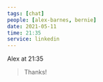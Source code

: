 ```yaml
---
tags: [chat]
people: [alex-barnes, bernie]
date: 2021-05-11
time: 21:35
service: linkedin
---
```


Alex at 21:35

> Thanks!

